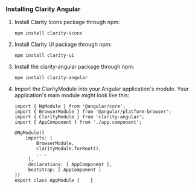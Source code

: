### Installing Clarity Angular

1. Install Clarity Icons package through npm:
    ```
    npm install clarity-icons
    ```

2. Install Clarity UI package through npm:
    ```
    npm install clarity-ui
    ```

3. Install the clarity-angular package through npm:
    ```
    npm install clarity-angular
    ```

4. Import the ClarityModule into your Angular application's module.  Your application's main module might look like this:
    ```
    import { NgModule } from '@angular/core';
    import { BrowserModule } from '@angular/platform-browser';
    import { ClarityModule } from 'clarity-angular';
    import { AppComponent } from './app.component';

    @NgModule({
        imports: [
            BrowserModule,
            ClarityModule.forRoot(),
            ....
         ],
         declarations: [ AppComponent ],
         bootstrap: [ AppComponent ]
    })
    export class AppModule {    }
    ```
